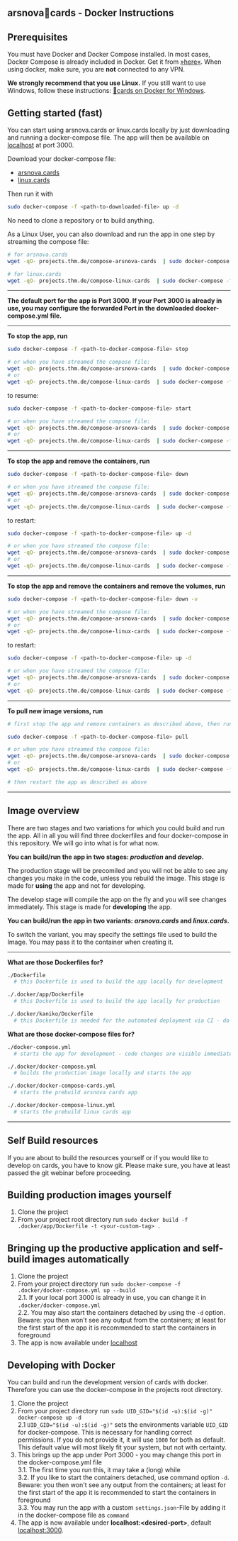 arsnova🍅cards - Docker Instructions
---

## Prerequisites
You must have Docker and Docker Compose installed. In most cases, Docker Compose is already included in Docker. Get it from [»here«](https://docs.docker.com/install). When using docker, make sure, you are **not** connected to any VPN.

**We strongly recommend that you use Linux.** If you still want to use Windows, follow these instructions: [🍅cards on Docker for Windows](./docker_win_readme.md).

## Getting started (fast)
You can start using arsnova.cards or linux.cards locally by just downloading and running a docker-compose file. The app will then be available on [localhost](http://localhost:3000) at port 3000.

Download your docker-compose file:
- [arsnova.cards](.docker/docker-compose-cards.yml)
- [linux.cards](.docker/docker-compose-linux.yml)

Then run it with
```bash
sudo docker-compose -f <path-to-downloaded-file> up -d
```

No need to clone a repository or to build anything.

As a Linux User, you can also download and run the app in one step by streaming the compose file:
```bash
# for arsnova.cards
wget -qO- projects.thm.de/compose-arsnova-cards  | sudo docker-compose -f - up -d

# for linux.cards
wget -qO- projects.thm.de/compose-linux-cards  | sudo docker-compose -f - up -d
```

---

**The default port for the app is Port 3000. If your Port 3000 is already in use, you may configure the forwarded Port in the downloaded docker-compose.yml file.**

---

**To stop the app, run**
```bash
sudo docker-compose -f <path-to-docker-compose-file> stop

# or when you have streamed the compose file:
wget -qO- projects.thm.de/compose-arsnova-cards  | sudo docker-compose -f - stop
# or
wget -qO- projects.thm.de/compose-linux-cards  | sudo docker-compose -f - stop
```
to resume:
```bash
sudo docker-compose -f <path-to-docker-compose-file> start

# or when you have streamed the compose file:
wget -qO- projects.thm.de/compose-arsnova-cards  | sudo docker-compose -f - start
# or
wget -qO- projects.thm.de/compose-linux-cards  | sudo docker-compose -f - start
```

---

**To stop the app and remove the containers, run**
```bash
sudo docker-compose -f <path-to-docker-compose-file> down

# or when you have streamed the compose file:
wget -qO- projects.thm.de/compose-arsnova-cards  | sudo docker-compose -f - down
# or
wget -qO- projects.thm.de/compose-linux-cards  | sudo docker-compose -f - down
```
to restart:
```bash
sudo docker-compose -f <path-to-docker-compose-file> up -d

# or when you have streamed the compose file:
wget -qO- projects.thm.de/compose-arsnova-cards  | sudo docker-compose -f - up -d
# or
wget -qO- projects.thm.de/compose-linux-cards  | sudo docker-compose -f - up -d
```

---

**To stop the app and remove the containers and remove the volumes, run**
```bash
sudo docker-compose -f <path-to-docker-compose-file> down -v

# or when you have streamed the compose file:
wget -qO- projects.thm.de/compose-arsnova-cards  | sudo docker-compose -f - down -v
# or
wget -qO- projects.thm.de/compose-linux-cards  | sudo docker-compose -f - down -v
```
to restart:
```bash
sudo docker-compose -f <path-to-docker-compose-file> up -d

# or when you have streamed the compose file:
wget -qO- projects.thm.de/compose-arsnova-cards  | sudo docker-compose -f - up -d
# or
wget -qO- projects.thm.de/compose-linux-cards  | sudo docker-compose -f - up -d
```

---

**To pull new image versions, run**
```bash
# first stop the app and remove containers as described above, then run

sudo docker-compose -f <path-to-docker-compose-file> pull

# or when you have streamed the compose file:
wget -qO- projects.thm.de/compose-arsnova-cards  | sudo docker-compose -f - pull
# or
wget -qO- projects.thm.de/compose-linux-cards  | sudo docker-compose -f - pull

# then restart the app as described as above
```

---

## Image overview
There are two stages and two variations for which you could build and run the app. All in all you will find three dockerfiles and four docker-compose in this repository. We will go into what is for what now.

**You can build/run the app in two stages: _production_ and _develop_.**

The production stage will be precomiled and you will not be able to see any changes you make in the code, unless you rebuild the image. This stage is made for **using** the app and not for developing.

The develop stage will compile the app on the fly and you will see changes immediately. This stage is made for **developing** the app.

**You can build/run the app in two variants: _arsnova.cards_ and _linux.cards_.**

To switch the variant, you may specify the settings file used to build the Image. You may pass it to the container when creating it.

---

**What are those Dockerfiles for?**
```bash
./Dockerfile
  # this Dockerfile is used to build the app locally for development

./.docker/app/Dockerfile
  # this Dockerfile is used to build the app locally for production

./.docker/kaniko/Dockerfile
  # this Dockerfile is needed for the automated deployment via CI - do not change it unless you know what you are doing
```

**What are those docker-compose files for?**
```bash
./docker-compose.yml
  # starts the app for development - code changes are visible immediately

./.docker/docker-compose.yml
  # builds the production image locally and starts the app

./.docker/docker-compose-cards.yml
  # starts the prebuild arsnova cards app

./.docker/docker-compose-linux.yml
  # starts the prebuild linux cards app
```

---

## Self Build resources
If you are about to build the resources yourself or if you would like to develop on cards, you have to know git. Please make sure, you have at least passed the git webinar before proceeding.

## Building production images yourself
1. Clone the project
2. From your project root directory run `sudo docker build -f .docker/app/Dockerfile -t <your-custom-tag> .`

## Bringing up the productive application and self-build images automatically
1. Clone the project
2. From your project directory run `sudo docker-compose -f .docker/docker-compose.yml up --build`\
  2.1. If your local port 3000 is already in use, you can change it in `.docker/docker-compose.yml`\
  2.2. You may also start the containers detached by using the `-d` option. Beware: you then won't see any output from the containers; at least for the first start of the app it is recommended to start the containers in foreground
3. The app is now available under [localhost](http://localhost:3000)

## Developing with Docker
You can build and run the development version of cards with docker. Therefore you can use the docker-compose in the projects root directory.
1. Clone the project
2. From your project directory run `sudo UID_GID="$(id -u):$(id -g)" docker-compose up -d`\
  2.1 `UID_GID="$(id -u):$(id -g)"` sets the environments variable `UID_GID` for docker-compose. This is necessary for handling correct permissions. If you do not provide it, it will use `1000` for both as default. This default value will most likely fit your system, but not with certainty.
3. This brings up the app under Port 3000 - you may change this port in the docker-compose.yml file\
  3.1. The first time you run this, it may take a (long) while\
  3.2. If you like to start the containers detached, use command option `-d`. Beware: you then won't see any output from the containers; at least for the first start of the app it is recommended to start the containers in foreground\
  3.3. You may run the app with a custom `settings.json`-File by adding it in the docker-compose file as `command`
4. The app is now available under **localhost:\<desired-port\>**, default [localhost:3000](http://localhost:3000).
